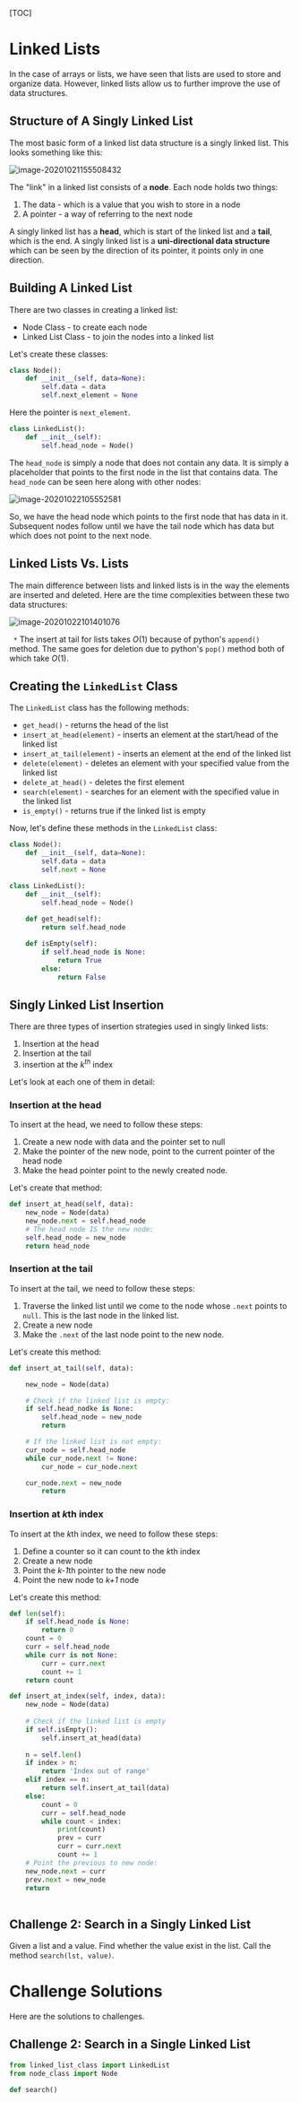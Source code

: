 [TOC]



# Linked Lists

In the case of arrays or lists, we have seen that lists are used to store and organize data. However, linked lists allow us to further improve the use of data structures. 

## Structure of A Singly Linked List

The most basic form of a linked list data structure is a singly linked list. This looks something like this: 

![image-20201021155508432](Linked_Lists.assets/image-20201021155508432.png)

The "link" in a linked list consists of a **node**. Each node holds two things: 

1.  The data - which is a value that you wish to store in a node
2.  A pointer - a way of referring to the next node

A singly linked list has a **head**, which is start of the linked list and a **tail**, which is the end. A singly linked list is a **uni-directional data structure** which can be seen by the direction of its pointer, it points only in one direction. 

## Building A Linked List

There are two classes in creating a linked list: 

*   Node Class - to create each node
*   Linked List Class - to join the nodes into a linked list

Let's create these classes: 

```python
class Node():
    def __init__(self, data=None):
        self.data = data
        self.next_element = None
```

Here the pointer is `next_element`. 

```python
class LinkedList():
    def __init__(self):
        self.head_node = Node()
```

The `head_node` is simply a node that does not contain any data. It is simply a placeholder that points to the first node in the list that contains data. The `head_node` can be seen here along with other nodes: 

![image-20201022105552581](Linked_Lists.assets/image-20201022105552581.png)

So, we have the head node which points to the first node that has data in it. Subsequent nodes follow until we have the tail node which has data but which does not point to the next node. 

## Linked Lists Vs. Lists

The main difference between lists and linked lists is in the way the elements are inserted and deleted. Here are the time complexities between these two data structures: 

![image-20201022101401076](Linked_Lists.assets/image-20201022101401076.png)

` *` The insert at tail for lists takes $O(1)$ because of python's `append()` method. The same goes for deletion due to python's `pop()` method both of which take $O(1)$. 

## Creating the `LinkedList` Class

The `LinkedList` class has the following methods: 

*   `get_head()` - returns the head of the list
*   `insert_at_head(element)` - inserts an element at the start/head of the linked list
*   `insert_at_tail(element)` - inserts an element at the end of the linked list
*   `delete(element)` - deletes an element with your specified value from the linked list
*   `delete_at_head()` - deletes the first element
*   `search(element)` - searches for an element with the specified value in the linked list
*   `is_empty()` - returns true if the linked list is empty

Now, let's define these methods in the `LinkedList` class: 

```python
class Node():
    def __init__(self, data=None):
        self.data = data
        self.next = None

class LinkedList():
    def __init__(self):
        self.head_node = Node()
    
    def get_head(self):
        return self.head_node

    def isEmpty(self):
        if self.head_node is None:
            return True
        else:
            return False
```

## Singly Linked List Insertion

There are three types of insertion strategies used in singly linked lists: 

1.  Insertion at the head
2.  Insertion at the tail
3.  insertion at the $k^{th}$ index

Let's look at each one of them in detail: 

### Insertion at the head

To insert at the head, we need to follow these steps: 

1.  Create a new node with data and the pointer set to null
2.  Make the pointer of the new node, point to the current pointer of the head node
3.  Make the head pointer point to the newly created node. 

Let's create that method: 

```python
def insert_at_head(self, data):
    new_node = Node(data)
    new_node.next = self.head_node
    # The head node IS the new node:
    self.head_node = new_node
    return head_node
```

### Insertion at the tail

To insert at the tail, we need to follow these steps: 

1.  Traverse the linked list until we come to the node whose `.next` points to `null`. This is the last node in the linked list. 
2.  Create a new node
3.  Make the `.next` of the last node point to the new node.

Let's create this method: 

```python
def insert_at_tail(self, data):

    new_node = Node(data)

    # Check if the linked list is empty: 
    if self.head_nodke is None:
        self.head_node = new_node
        return

    # If the linked list is not empty:     
    cur_node = self.head_node
    while cur_node.next != None:
        cur_node = cur_node.next

    cur_node.next = new_node
        return 
```

### Insertion at *k*th index

To insert at the *k*th index, we need to follow these steps: 

1.  Define a counter so it can count to the *k*th index
2.  Create a new node
3.  Point the *k-1*th pointer to the new node
4.  Point the new node to *k+1* node

Let's create this method: 

```python
def len(self):
    if self.head_node is None:
        return 0
    count = 0
    curr = self.head_node
    while curr is not None:
        curr = curr.next
        count += 1
    return count

def insert_at_index(self, index, data):
    new_node = Node(data)
    
    # Check if the linked list is empty
    if self.isEmpty():
        self.insert_at_head(data)
        
    n = self.len()
    if index > n:
        return 'Index out of range'
    elif index == n:
        return self.insert_at_tail(data)
    else:
        count = 0
        curr = self.head_node
        while count < index:
            print(count)
            prev = curr
            curr = curr.next
            count += 1
    # Point the previous to new node:
    new_node.next = curr
    prev.next = new_node
    return 
    
```



## Challenge 2: Search in a Singly Linked List

Given a list and a value. Find whether the value exist in the list. Call the method `search(lst, value)`. 

















# Challenge Solutions

Here are the solutions to challenges.

## Challenge 2: Search in a Single Linked List

```python
from linked_list_class import LinkedList
from node_class import Node

def search()
```

